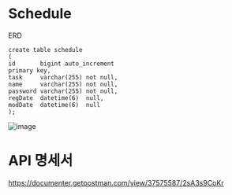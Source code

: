 # Schedule

ERD
```
create table schedule
(
id       bigint auto_increment
primary key,
task     varchar(255) not null,
name     varchar(255) not null,
password varchar(255) not null,
regDate  datetime(6)  null,
modDate  datetime(6)  null
);
```
![image](https://github.com/user-attachments/assets/ef7665a5-16ed-42aa-adaa-eca9442f6674)
# API 명세서
https://documenter.getpostman.com/view/37575587/2sA3s9CoKr